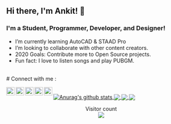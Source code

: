 ## Hi there, I'm Ankit! 👋

### I'm a Student, Programmer, Developer, and Designer!
- I’m currently learning AutoCAD & STAAD Pro
- I’m looking to collaborate with other content creators.
- 2020 Goals: Contribute more to Open Source projects.
- Fun fact: I love to listen songs and play PUBGM.

<br />
# Connect with me :

[<img align="left" alt="ankit-kmar | Twitter" width="22px" src="https://cdn.jsdelivr.net/npm/simple-icons@v3/icons/twitter.svg" />][twitter]
[<img align="left" alt="ankit-kmar | LinkedIn" width="22px" src="https://cdn.jsdelivr.net/npm/simple-icons@v3/icons/linkedin.svg" />][linkedin]
[<img align="left" alt="ankit-kmar | Instagram" width="22px" src="https://cdn.jsdelivr.net/npm/simple-icons@v3/icons/instagram.svg" />][instagram]
[<img align="left" alt="ankit-kmar | Facebook" width="22px" src="https://cdn.jsdelivr.net/npm/simple-icons@v3/icons/facebook.svg" />][facebook]
[<img align="left" alt="ankit-kmar | YouTube" height="22px" src="https://cdn.jsdelivr.net/npm/simple-icons@v3/icons/youtube.svg" />][youtube]

<br />

<a href="https://github.com/anuraghazra/github-readme-stats">
  <img align="center" src="https://github-readme-stats.ankit-kmar.vercel.app/api?username=ankit-kmar&show_icons=true&include_all_commits=true&theme=radical" alt="Anurag's github stats" />
</a>
<a href="https://github.com/anuraghazra/github-readme-stats">
  <img align="center" src="https://github-readme-stats.ankit-kmar.vercel.app/api/top-langs/?username=ankit-kmar&layout=compact&theme=radical" />
</a>
<a href="https://github.com/anuraghazra/github-readme-stats">
  <img align="center" src="https://github-readme-stats.ankit-kmar.vercel.app/api/pin/?username=ankit-kmar&repo=github-readme-stats&theme=radical" />
</a>    
<a href="https://github.com/anuraghazra/anuraghazra.github.io">
  <img align="center" src="https://github-readme-stats.ankit-kmar.vercel.app/api/pin/?username=ankit-kmar&repo=ankit.github.io&theme=radical" />
</a>

<p align="center"> 
  Visitor count<br>
  <img src="https://profile-counter.glitch.me/ankit-kmar/count.svg" />
</p>



[twitter]: https://twitter.com/AnkitKu18326806
[youtube]: https://www.youtube.com/channel/UC2R3D8a-gvIUihlRSYRuuiA?view_as=subscriber
[instagram]: https://www.instagram.com/ankit_kmar
[linkedin]: https://www.linkedin.com/in/ankit-kumar-345425192/
[facebook]: https://www.facebook.com/profile.php?id=100016548729812
